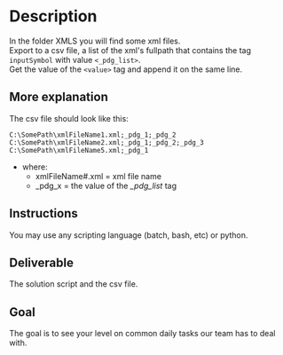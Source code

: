 # Description  
In the folder XMLS you will find some xml files.  
Export to a csv file, a list of the xml's fullpath that contains the tag `inputSymbol` with value `<_pdg_list>`.  
Get the value of the `<value>` tag and append it on the same line.  

## More explanation
The csv file should look like this:
```
C:\SomePath\xmlFileName1.xml;_pdg_1;_pdg_2
C:\SomePath\xmlFileName2.xml;_pdg_1;_pdg_2;_pdg_3
C:\SomePath\xmlFileName5.xml;_pdg_1
```  

- where: 
  - xmlFileName#.xml = xml file name
  - _pdg_x = the value of the *_pdg_list* tag


## Instructions
You may use any scripting language (batch, bash, etc) or python.

## Deliverable
The solution script and the csv file.

## Goal
The goal is to see your level on common daily tasks our team has to deal with.
